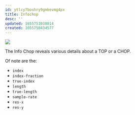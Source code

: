 ```yaml
---
id: ytlcy7boshry9gmkevmg4px
title: Infochop
desc: ''
updated: 1655751038814
created: 1655750434577
---
```


![](/assets/images/2022-06-20-13-50-34.png)

The Info Chop reveals various details about a TOP or a CHOP.

Of note are the:

- `index`
- `index-fraction`
- `true-index`
- `length`
- `true-length`
- `sample-rate`
- `res-x`
- `res-y`
